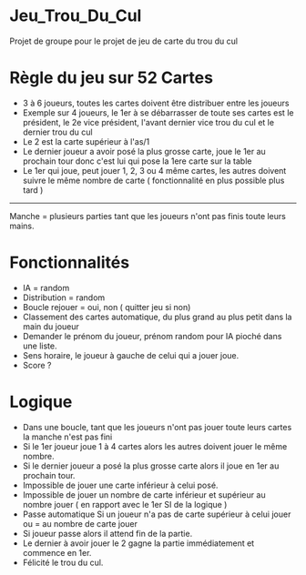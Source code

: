 # Jeu_Trou_Du_Cul
Projet de groupe pour le projet de jeu de carte du trou du cul


# Règle du jeu sur 52 Cartes
- 3 à 6 joueurs, toutes les cartes doivent être distribuer entre les joueurs
- Exemple sur 4 joueurs, le 1er à se débarrasser de toute ses cartes est le président, le 2e vice président, l'avant dernier vice trou du cul et le dernier trou du cul
- Le 2 est la carte supérieur à l'as/1
- Le dernier joueur a avoir posé la plus grosse carte, joue le 1er au prochain tour donc c'est lui qui pose la 1ere carte sur la table
- Le 1er qui joue, peut jouer 1, 2, 3 ou 4 même cartes, les autres doivent suivre le même nombre de carte
( fonctionnalité en plus possible plus tard )

---------------------------------------------------------------------------------------------

Manche = plusieurs parties tant que les joueurs n'ont pas finis toute leurs mains.

# Fonctionnalités
- IA = random
- Distribution = random
- Boucle rejouer = oui, non ( quitter jeu si non)
- Classement des cartes automatique, du plus grand au plus petit dans la main du joueur
- Demander le prénom du joueur, prénom random pour IA pioché dans une liste.
- Sens horaire, le joueur à gauche de celui qui a jouer joue.
- Score ?

# Logique
- Dans une boucle, tant que les joueurs n'ont pas jouer toute leurs cartes la manche n'est pas fini
- Si le 1er joueur joue 1 à 4 cartes alors les autres doivent jouer le même nombre.
- Si le dernier joueur a posé la plus grosse carte alors il joue en 1er au prochain tour.
- Impossible de jouer une carte inférieur à celui posé.
- Impossible de jouer un nombre de carte inférieur et supérieur au nombre jouer ( en rapport avec le 1er SI de la logique )
- Passe automatique Si un joueur n'a pas de carte supérieur à celui jouer ou = au nombre de carte jouer
- Si joueur passe alors il attend fin de la partie.
- Le dernier à avoir jouer le 2 gagne la partie immédiatement et commence en 1er.
- Félicité le trou du cul.
